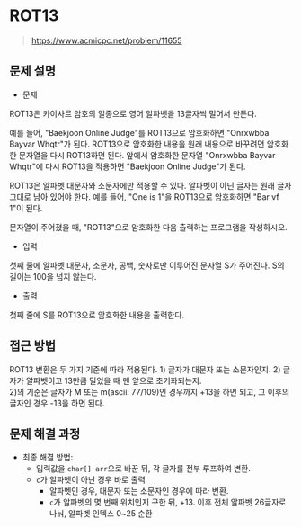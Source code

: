 # ROT13

> https://www.acmicpc.net/problem/11655

## 문제 설명

- 문제

ROT13은 카이사르 암호의 일종으로 영어 알파벳을 13글자씩 밀어서 만든다.

예를 들어, "Baekjoon Online Judge"를 ROT13으로 암호화하면 "Onrxwbba Bayvar Whqtr"가 된다. ROT13으로 암호화한 내용을 원래 내용으로 바꾸려면 암호화한 문자열을 다시
ROT13하면 된다. 앞에서 암호화한 문자열 "Onrxwbba Bayvar Whqtr"에 다시 ROT13을 적용하면 "Baekjoon Online Judge"가 된다.

ROT13은 알파벳 대문자와 소문자에만 적용할 수 있다. 알파벳이 아닌 글자는 원래 글자 그대로 남아 있어야 한다. 예를 들어, "One is 1"을 ROT13으로 암호화하면 "Bar vf 1"이 된다.

문자열이 주어졌을 때, "ROT13"으로 암호화한 다음 출력하는 프로그램을 작성하시오.

- 입력

첫째 줄에 알파벳 대문자, 소문자, 공백, 숫자로만 이루어진 문자열 S가 주어진다. S의 길이는 100을 넘지 않는다.

- 출력

첫째 줄에 S를 ROT13으로 암호화한 내용을 출력한다.

## 접근 방법

ROT13 변환은 두 가지 기준에 따라 적용된다. 1) 글자가 대문자 또는 소문자인지. 2) 글자가 알파벳이고 13만큼 밀었을 때 맨 앞으로 초기화되는지.  
2)의 기준은 글자가 M 또는 m(ascii: 77/109)인 경우까지 +13을 하면 되고, 그 이후의 글자인 경우 -13을 하면 된다.

## 문제 해결 과정

- 최종 해결 방법:
    - 입력값을 `char[] arr`으로 바꾼 뒤, 각 글자를 전부 루프하여 변환.
    - `c`가 알파벳이 아닌 경우 바로 출력
        - 알파벳인 경우, 대문자 또는 소문자인 경우에 따라 변환.
        - `c`가 알파벳의 몇 번째 위치인지 구한 뒤, +13. 이후 전체 알파벳 26글자로 나눠, 알파벳 인덱스 0~25 순환
